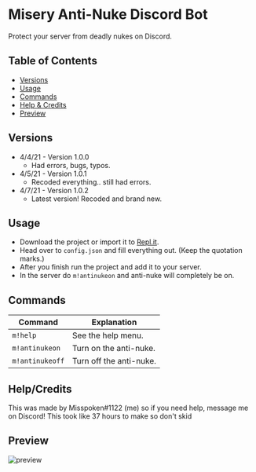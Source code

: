 # Misery Anti-Nuke Discord Bot
Protect your server from deadly nukes on Discord.

## Table of Contents
- [Versions](https://github.com/misspoken69/MiseryAntiNuke#Versions)
- [Usage](https://github.com/misspoken69/MiseryAntiNuke#Usage)
- [Commands](https://github.com/misspoken69/MiseryAntiNuke#Commands)
- [Help & Credits](https://github.com/misspoken69/MiseryAntiNuke#HelpCredits)
- [Preview](https://github.com/misspoken69/MiseryAntiNuke#Preview)

## Versions
- 4/4/21 - Version 1.0.0
  - Had errors, bugs, typos.
- 4/5/21 - Version 1.0.1
  - Recoded everything.. still had errors.
- 4/7/21 - Version 1.0.2
  - Latest version! Recoded and brand new.

## Usage
- Download the project or import it to [Repl.it](https://replit.com/).
- Head over to `config.json` and fill everything out. (Keep the quotation marks.)
- After you finish run the project and add it to your server.
- In the server do `m!antinukeon` and anti-nuke will completely be on.

## Commands
|    Command     |       Explanation      |
| -------------- | ---------------------- |
| `m!help`       | See the help menu.     |
| `m!antinukeon` | Turn on the anti-nuke. |
| `m!antinukeoff`| Turn off the anti-nuke.|

## Help/Credits
This was made by Misspoken#1122 (me) so if you need help, message me on Discord! This took like 37 hours to make so don't skid

## Preview
![preview](https://cdn.discordapp.com/attachments/818542737808293930/829488795698462730/Misery.png)
